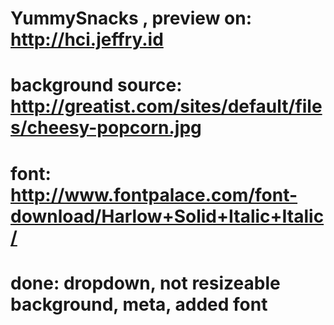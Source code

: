 # YummySnacks , preview on: http://hci.jeffry.id
# background source: http://greatist.com/sites/default/files/cheesy-popcorn.jpg
# font: http://www.fontpalace.com/font-download/Harlow+Solid+Italic+Italic/

# done: dropdown, not resizeable background, meta, added font
